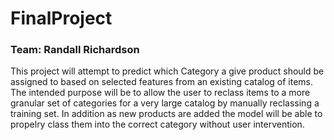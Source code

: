 # FinalProject

### Team: Randall Richardson

This project will attempt to predict which Category a give product should be assigned to based on selected features from an existing catalog of items.  The intended purpose will be to allow the user to reclass items to a more granular set of categories for a very large catalog by manually reclassing a training set.  In addition as new products are added the model will be able to propelry class them into the correct category without user intervention.

